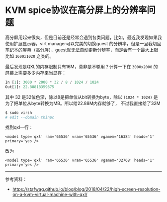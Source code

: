 # KVM spice协议在高分屏上的分辨率问题

高分屏用起来很爽，但是目前还是经常会遇到各类问题，比如，最近我发现如果我使用扩展显示器，virt manager可以完美的切换guest
的分辨率，但是一旦我切回笔记本的屏幕（高分屏），guest就无法自动更新分辨率，而是会有一个最大上限比如 `1600x1020` 之类的。

最后发现是QXL的内存限制只有16M，莫非是不够用？计算一下在 `3000x2000` 的屏幕上需要多少内存来当显存：

```python
In [1]: 3000 * 2000 * 32 / 8 / 1024 / 1024                                                                                              
Out[1]: 22.88818359375
```

其中 32 是32位色深，除以8是把单位从bit转换为byte，除以 `(1024 * 1024)` 是为了把单位从byte转换为MB。所以给22.88M内存就够了，
不过我直接给了32M

```bash
$ sudo virsh
# edit --domain thinpc
```

找到qxl一行：

```
<model type='qxl' ram='65536' vram='65536' vgamem='16384' heads='1' primary='yes'/>
```

改为

```
<model type='qxl' ram='65536' vram='65536' vgamem='32768' heads='1' primary='yes'/>
```

---

参考资料：

- https://stafwag.github.io/blog/blog/2018/04/22/high-screen-resolution-on-a-kvm-virtual-machine-with-qxl/
